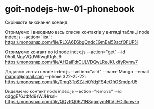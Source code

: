 # goit-nodejs-hw-01-phonebook

Скріншоти виконання команд:

Отримуємо і виводимо весь список контактів у вигляді таблиці node index.js
--action="list": https://monosnap.com/file/RLXA6D6bgQndcEGmEal5DscfQFUP5i

Отримуємо контакт по id node index.js --action="get" --id 05olLMgyVQdWRwgKfg5J6:
https://monosnap.com/file/AH2aiFdrCULVDQwLReJKUxlfyRvmw7

Додаємо контакт node index.js --action="add" --name Mango --email
mango@gmail.com --phone 322-22-22:
https://monosnap.com/file/0mq3TpSZJei0YdgFS4eOfrOSmdprU5

Видаляємо контакт node index.js --action="remove" --id qdggE76Jtbfd9eWJHrssH:
https://monosnap.com/file/QQyRQO671N8qqmymNhVpFOiIlunwFn
